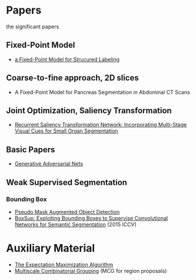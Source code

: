 # Papers
the significant papers 

## Fixed-Point Model
+ [a Fixed-Point Model for Strucured Labeling](http://proceedings.mlr.press/v28/li13b.pdf )
## Coarse-to-fine approach, 2D slices
+ A Fixed-Point Model for Pancreas Segmentation in Abdominal CT Scans
## Joint Optimization, Saliency Transformation
+ [Recurrent Saliency Transformation Network: Incorporating Multi-Stage Visual Cues for Small Organ Segmentation](http://www.cs.jhu.edu/~alanlab/Pubs18/yu2018recurrent.pdf)



## Basic Papers
+ [Generative Adversarial Nets](https://arxiv.org/pdf/1406.2661v1.pdf)



## Weak Supervised Segmentation
### Bounding Box
+ [Pseudo Mask Augmented Object Detection](https://arxiv.org/pdf/1803.05858.pdf)
+ [BoxSup: Exploiting Bounding Boxes to Supervise Convolutional Networks for Semantic Segmentation](https://arxiv.org/pdf/1503.01640.pdf)  (2015 ICCV)




# Auxiliary Material

+ [The Expectation Maximization Algorithm](https://www.cs.utah.edu/~piyush/teaching/EM_algorithm.pdf)
+ [Multiscale Combinatorial Grouping](https://www2.eecs.berkeley.edu/Research/Projects/CS/vision/grouping/mcg/resources/MCG_CVPR2014.pdf) (MCG for region proposals)
